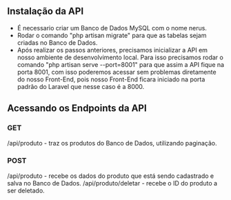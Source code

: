 ## Instalação da API

- É necessario criar um Banco de Dados MySQL com o nome nerus.
- Rodar o comando "php artisan migrate" para que as tabelas sejam criadas no Banco de Dados.
- Após realizar os passos anteriores, precisamos inicializar a API em nosso ambiente de desenvolvimento local. Para isso precisamos rodar o comando "php artisan serve --port=8001" para que assim a API fique na porta 8001, com isso poderemos acessar sem problemas diretamente do nosso Front-End, pois nosso Front-End ficara iniciado na porta padrão do Laravel que nesse caso é a 8000.

## Acessando os Endpoints da API

### GET
/api/produto - traz os produtos do Banco de Dados, utilizando paginação.

### POST
/api/produto - recebe os dados do produto que está sendo cadastrado e salva no Banco de Dados.
/api/produto/deletar - recebe o ID do produto a ser deletado.

